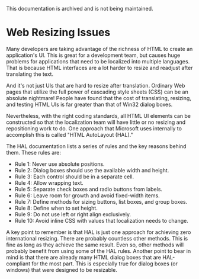 This documentation is archived and is not being maintained.

# Web Resizing Issues

Many developers are taking advantage of the richness of HTML to create an application's UI. This is great for a development team, but causes huge problems for applications that need to be localized into multiple languages. That is because HTML interfaces are a lot harder to resize and readjust after translating the text.

And it's not just UIs that are hard to resize after translation. Ordinary Web pages that utilize the full power of cascading style sheets (CSS) can be an absolute nightmare! People have found that the cost of translating, resizing, and testing HTML UIs is far greater than that of Win32 dialog boxes.

Nevertheless, with the right coding standards, all HTML UI elements can be constructed so that the localization team will have little or no resizing and repositioning work to do. One approach that Microsoft uses internally to accomplish this is called "HTML AutoLayout (HAL)."

The HAL documentation lists a series of rules and the key reasons behind them. These rules are:

-   Rule 1: Never use absolute positions.
-   Rule 2: Dialog boxes should use the available width and height.
-   Rule 3: Each control should be in a separate cell.
-   Rule 4: Allow wrapping text.
-   Rule 5: Separate check boxes and radio buttons from labels.
-   Rule 6: Leave room for growth and avoid fixed-width items.
-   Rule 7: Define methods for sizing buttons, list boxes, and group boxes.
-   Rule 8: Define when to set height.
-   Rule 9: Do not use left or right align exclusively.
-   Rule 10: Avoid inline CSS with values that localization needs to change.

A key point to remember is that HAL is just one approach for achieving zero international resizing. There are probably countless other methods. This is fine as long as they achieve the same result. Even so, other methods will probably benefit from using some of the HAL rules. Another point to bear in mind is that there are already many HTML dialog boxes that are HAL-compliant for the most part. This is especially true for dialog boxes (or windows) that were designed to be resizable.



